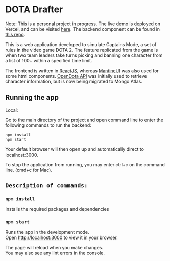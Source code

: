 # DOTA Drafter

Note: This is a personal project in progress. The live demo is deployed on Vercel, and can be visited [here](https://dota-drafter.vercel.app/). The backend component can be found in [this repo](https://github.com/jSunpayco/dota-drafter-backend).

This is a web application developed to simulate Captains Mode, a set of rules in the video game DOTA 2. The feature replicated from the game is when two team leaders take turns picking and banning one character from a list of 100+ within a specified time limit.

The frontend is written in [ReactJS](https://reactjs.org/), whereas [MantineUI](https://mantine.dev/) was also used for some html components. [OpenDota API](https://docs.opendota.com/) was initially used to retrieve character information, but is now being migrated to Mongo Atlas.

## Running the app

Local:

Go to the main directory of the project and open command line to enter the following commands to run the backend:

```sh
npm install
npm start
```

Your default browser will then open up and automatically direct to localhost:3000.

To stop the application from running, you may enter ctrl+c on the command line. (cmd+c for Mac).

## `Description of commands:`

### `npm install`

Installs the required packages and dependencies

### `npm start`

Runs the app in the development mode.\
Open [http://localhost:3000](http://localhost:3000) to view it in your browser.

The page will reload when you make changes.\
You may also see any lint errors in the console.
